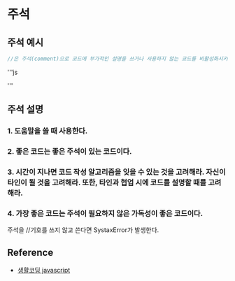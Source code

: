 # 주석

## 주석 예시
```js
//은 주석(comment)으로 코드에 부가적인 설명을 쓰거나 사용하지 않는 코드를 비활성화시키기 위해서 사용한다. //뒤에 따라오는 내용은 해석되지 않는다.
```
'''js
<!DOCTYPE html>
<html>
    <head>
        <title></title>
    </head>
    <body>
        <script type="text/javascript">
            //실습 코드
            /*
            여러줄
            */
            alert(1+2);
        </script>
    </body>
</html>
'''

## 주석 설명

### 1. 도움말을 쓸 때 사용한다.
### 2. 좋은 코드는 좋은 주석이 있는 코드이다. 
### 3. 시간이 지나면 코드 작성 알고리즘을 잊을 수 있는 것을 고려해라. 자신이 타인이 될 것을 고려해라. 또한, 타인과 협업 시에 코드를 설명할 때를 고려해라.
### 4. 가장 좋은 코드는 주석이 필요하지 않은 가독성이 좋은 코드이다.


주석을 //기호를 쓰지 않고 쓴다면 SystaxError가 발생한다.

## Reference
* [생활코딩 javascript](https://opentutorials.org/course/743/6470)